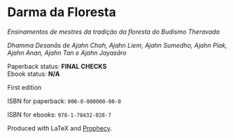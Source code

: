 
Darma da Floresta
==============

*Ensinamentos de mestres da tradição da floresta do Budismo Theravada*

*Dhamma Desanās de Ajahn Chah, Ajahn Liem, Ajahn Sumedho, Ajahn Piak, Ajahn Anan, Ajahn Tan e Ajahn Jayasāro*

Paperback status: **FINAL CHECKS**  
Ebook status: **N/A**

First edition

ISBN for paperback: `000-0-000000-00-0`

ISBN for ebooks: `978-1-78432-028-7`

Produced with LaTeX and [Prophecy](https://github.com/profound-labs/prophecy).

